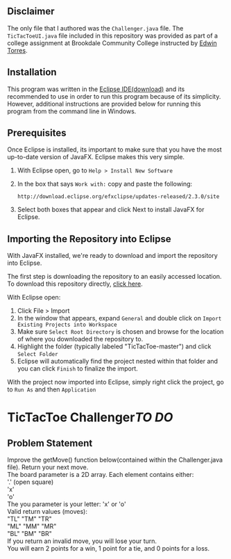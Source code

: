 ## Disclaimer
The only file that I authored was the `Challenger.java` file. The `TicTacToeUI.java` file included in this repository was provided as part of a college assignment at Brookdale Community College instructed by [Edwin Torres](https://gitlab.com/CoachEd).

## Installation
This program was written in the [Eclipse IDE(download)](http://www.eclipse.org/downloads/packages/release/Photon/RC3) and its recommended to use in order to run this program because of its simplicity. However, additional instructions are provided below for running this program from the command line in Windows.

## Prerequisites
Once Eclipse is installed, its important to make sure that you have the most up-to-date version of JavaFX. Eclipse makes this very simple. 

1. With Eclipse open, go to `Help > Install New Software` 

2. In the box that says `Work with:` copy and paste the following:
      ```
      http://download.eclipse.org/efxclipse/updates-released/2.3.0/site
      ``` 
3. Select both boxes that appear and click Next to install JavaFX for Eclipse.

## Importing the Repository into Eclipse
With JavaFX installed, we're ready to download and import the repository into Eclipse.

The first step is downloading the repository to an easily accessed location. To download this repository directly, [click here](https://github.com/vincent-simpson/TicTacToe/archive/master.zip).  

With Eclipse open:
1. Click File > Import
2. In the window that appears, expand `General` and double click on `Import Existing Projects into Workspace`
3. Make sure `Select Root Directory` is chosen and browse for the location of where you downloaded the repository to. 
4. Highlight the folder (typically labeled "TicTacToe-master") and click `Select Folder`
5. Eclipse will automatically find the project nested within that folder and you can click `Finish` to finalize the import.

With the project now imported into Eclipse, simply right click the project, go to `Run As` and then `Application`





# TicTacToe Challenger***TO DO***

## Problem Statement 

Improve the getMove() function below(contained within the Challenger.java file). Return your next move.  
The board parameter is a 2D array. Each element contains either:  
      '.' (open square)  
      'x'  
      'o'  
   The you parameter is your letter: 'x' or 'o'  
  Valid return values (moves):  
    "TL"  "TM"  "TR"   
    "ML"  "MM"  "MR"   
    "BL"  "BM"  "BR"  
  If you return an invalid move, you will lose your turn.  
  You will earn 2 points for a win, 1 point for a tie, and 0 points for a loss.  
  
  
